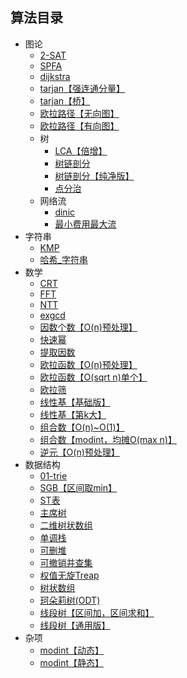 ## 算法目录

<!-- AUTOSTART -->
- 图论
    - [2-SAT](/algo/%E5%9B%BE%E8%AE%BA/2-SAT.cpp)
    - [SPFA](/algo/%E5%9B%BE%E8%AE%BA/SPFA.cpp)
    - [dijkstra](/algo/%E5%9B%BE%E8%AE%BA/dijkstra.cpp)
    - [tarjan【强连通分量】](/algo/%E5%9B%BE%E8%AE%BA/tarjan%E3%80%90%E5%BC%BA%E8%BF%9E%E9%80%9A%E5%88%86%E9%87%8F%E3%80%91.cpp)
    - [tarjan【桥】](/algo/%E5%9B%BE%E8%AE%BA/tarjan%E3%80%90%E6%A1%A5%E3%80%91.cpp)
    - [欧拉路径【无向图】](/algo/%E5%9B%BE%E8%AE%BA/%E6%AC%A7%E6%8B%89%E8%B7%AF%E5%BE%84%E3%80%90%E6%97%A0%E5%90%91%E5%9B%BE%E3%80%91.cpp)
    - [欧拉路径【有向图】](/algo/%E5%9B%BE%E8%AE%BA/%E6%AC%A7%E6%8B%89%E8%B7%AF%E5%BE%84%E3%80%90%E6%9C%89%E5%90%91%E5%9B%BE%E3%80%91.cpp)
    - 树
        - [LCA【倍增】](/algo/%E5%9B%BE%E8%AE%BA/%E6%A0%91/LCA%E3%80%90%E5%80%8D%E5%A2%9E%E3%80%91.cpp)
        - [树链剖分](/algo/%E5%9B%BE%E8%AE%BA/%E6%A0%91/%E6%A0%91%E9%93%BE%E5%89%96%E5%88%86.cpp)
        - [树链剖分【纯净版】](/algo/%E5%9B%BE%E8%AE%BA/%E6%A0%91/%E6%A0%91%E9%93%BE%E5%89%96%E5%88%86%E3%80%90%E7%BA%AF%E5%87%80%E7%89%88%E3%80%91.cpp)
        - [点分治](/algo/%E5%9B%BE%E8%AE%BA/%E6%A0%91/%E7%82%B9%E5%88%86%E6%B2%BB.cpp)
    - 网络流
        - [dinic](/algo/%E5%9B%BE%E8%AE%BA/%E7%BD%91%E7%BB%9C%E6%B5%81/dinic.cpp)
        - [最小费用最大流](/algo/%E5%9B%BE%E8%AE%BA/%E7%BD%91%E7%BB%9C%E6%B5%81/%E6%9C%80%E5%B0%8F%E8%B4%B9%E7%94%A8%E6%9C%80%E5%A4%A7%E6%B5%81.cpp)
- 字符串
    - [KMP](/algo/%E5%AD%97%E7%AC%A6%E4%B8%B2/KMP.cpp)
    - [哈希_字符串](/algo/%E5%AD%97%E7%AC%A6%E4%B8%B2/%E5%93%88%E5%B8%8C_%E5%AD%97%E7%AC%A6%E4%B8%B2.cpp)
- 数学
    - [CRT](/algo/%E6%95%B0%E5%AD%A6/CRT.cpp)
    - [FFT](/algo/%E6%95%B0%E5%AD%A6/FFT.cpp)
    - [NTT](/algo/%E6%95%B0%E5%AD%A6/NTT.cpp)
    - [exgcd](/algo/%E6%95%B0%E5%AD%A6/exgcd.cpp)
    - [因数个数【O(n)预处理】](/algo/%E6%95%B0%E5%AD%A6/%E5%9B%A0%E6%95%B0%E4%B8%AA%E6%95%B0%E3%80%90O%28n%29%E9%A2%84%E5%A4%84%E7%90%86%E3%80%91.cpp)
    - [快速幂](/algo/%E6%95%B0%E5%AD%A6/%E5%BF%AB%E9%80%9F%E5%B9%82.cpp)
    - [提取因数](/algo/%E6%95%B0%E5%AD%A6/%E6%8F%90%E5%8F%96%E5%9B%A0%E6%95%B0.cpp)
    - [欧拉函数【O(n)预处理】](/algo/%E6%95%B0%E5%AD%A6/%E6%AC%A7%E6%8B%89%E5%87%BD%E6%95%B0%E3%80%90O%28n%29%E9%A2%84%E5%A4%84%E7%90%86%E3%80%91.cpp)
    - [欧拉函数【O(sqrt n)单个】](/algo/%E6%95%B0%E5%AD%A6/%E6%AC%A7%E6%8B%89%E5%87%BD%E6%95%B0%E3%80%90O%28sqrt%20n%29%E5%8D%95%E4%B8%AA%E3%80%91.cpp)
    - [欧拉筛](/algo/%E6%95%B0%E5%AD%A6/%E6%AC%A7%E6%8B%89%E7%AD%9B.cpp)
    - [线性基【基础版】](/algo/%E6%95%B0%E5%AD%A6/%E7%BA%BF%E6%80%A7%E5%9F%BA%E3%80%90%E5%9F%BA%E7%A1%80%E7%89%88%E3%80%91.cpp)
    - [线性基【第k大】](/algo/%E6%95%B0%E5%AD%A6/%E7%BA%BF%E6%80%A7%E5%9F%BA%E3%80%90%E7%AC%ACk%E5%A4%A7%E3%80%91.cpp)
    - [组合数【O(n)~O(1)】](/algo/%E6%95%B0%E5%AD%A6/%E7%BB%84%E5%90%88%E6%95%B0%E3%80%90O%28n%29~O%281%29%E3%80%91.cpp)
    - [组合数【modint，均摊O(max n)】](/algo/%E6%95%B0%E5%AD%A6/%E7%BB%84%E5%90%88%E6%95%B0%E3%80%90modint%EF%BC%8C%E5%9D%87%E6%91%8AO%28max%20n%29%E3%80%91.cpp)
    - [逆元【O(n)预处理】](/algo/%E6%95%B0%E5%AD%A6/%E9%80%86%E5%85%83%E3%80%90O%28n%29%E9%A2%84%E5%A4%84%E7%90%86%E3%80%91.cpp)
- 数据结构
    - [01-trie](/algo/%E6%95%B0%E6%8D%AE%E7%BB%93%E6%9E%84/01-trie.cpp)
    - [SGB【区间取min】](/algo/%E6%95%B0%E6%8D%AE%E7%BB%93%E6%9E%84/SGB%E3%80%90%E5%8C%BA%E9%97%B4%E5%8F%96min%E3%80%91.cpp)
    - [ST表](/algo/%E6%95%B0%E6%8D%AE%E7%BB%93%E6%9E%84/ST%E8%A1%A8.cpp)
    - [主席树](/algo/%E6%95%B0%E6%8D%AE%E7%BB%93%E6%9E%84/%E4%B8%BB%E5%B8%AD%E6%A0%91.cpp)
    - [二维树状数组](/algo/%E6%95%B0%E6%8D%AE%E7%BB%93%E6%9E%84/%E4%BA%8C%E7%BB%B4%E6%A0%91%E7%8A%B6%E6%95%B0%E7%BB%84.cpp)
    - [单调栈](/algo/%E6%95%B0%E6%8D%AE%E7%BB%93%E6%9E%84/%E5%8D%95%E8%B0%83%E6%A0%88.cpp)
    - [可删堆](/algo/%E6%95%B0%E6%8D%AE%E7%BB%93%E6%9E%84/%E5%8F%AF%E5%88%A0%E5%A0%86.cpp)
    - [可撤销并查集](/algo/%E6%95%B0%E6%8D%AE%E7%BB%93%E6%9E%84/%E5%8F%AF%E6%92%A4%E9%94%80%E5%B9%B6%E6%9F%A5%E9%9B%86.cpp)
    - [权值无旋Treap](/algo/%E6%95%B0%E6%8D%AE%E7%BB%93%E6%9E%84/%E6%9D%83%E5%80%BC%E6%97%A0%E6%97%8BTreap.cpp)
    - [树状数组](/algo/%E6%95%B0%E6%8D%AE%E7%BB%93%E6%9E%84/%E6%A0%91%E7%8A%B6%E6%95%B0%E7%BB%84.cpp)
    - [珂朵莉树(ODT)](/algo/%E6%95%B0%E6%8D%AE%E7%BB%93%E6%9E%84/%E7%8F%82%E6%9C%B5%E8%8E%89%E6%A0%91%28ODT%29.cpp)
    - [线段树【区间加，区间求和】](/algo/%E6%95%B0%E6%8D%AE%E7%BB%93%E6%9E%84/%E7%BA%BF%E6%AE%B5%E6%A0%91%E3%80%90%E5%8C%BA%E9%97%B4%E5%8A%A0%EF%BC%8C%E5%8C%BA%E9%97%B4%E6%B1%82%E5%92%8C%E3%80%91.cpp)
    - [线段树【通用版】](/algo/%E6%95%B0%E6%8D%AE%E7%BB%93%E6%9E%84/%E7%BA%BF%E6%AE%B5%E6%A0%91%E3%80%90%E9%80%9A%E7%94%A8%E7%89%88%E3%80%91.cpp)
- 杂项
    - [modint【动态】](/algo/%E6%9D%82%E9%A1%B9/modint%E3%80%90%E5%8A%A8%E6%80%81%E3%80%91.cpp)
    - [modint【静态】](/algo/%E6%9D%82%E9%A1%B9/modint%E3%80%90%E9%9D%99%E6%80%81%E3%80%91.cpp)
<!--  AUTOEND  -->